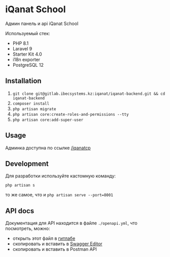 # iQanat School

Админ панель и api iQanat School

Используемый стек:
- PHP 8.1
- Laravel 9
- Starter Kit 4.0
- i18n exporter
- PostgreSQL 12

## Installation

1. `git clone git@gitlab.ibecsystems.kz:iqanat/iqanat-backend.git && cd iqanat-backend`
2. `composer install`
3. `php artisan migrate`
4. `php artisan core:create-roles-and-permissions --tty`
5. `php artisan core:add-super-user`

## Usage

Админка доступна по ссылке [/iqanatcp](http://localhost:8001/iqanatcp)

## Development

Для разработки используйте кастомную команду: 
```shell
php artisan s
```
то же самое, что и `php artisan serve --port=8001`

## API docs

Документация для API находится в файле `./openapi.yml`, что посмотреть, можно:
- открыть этот файл в [гитлабе](https://gitlab.ibecsystems.kz/iqanat/iqanat-backend/-/blob/master/openapi.yaml)
- скопировать и вставить в [Swagger Editor](https://editor.swagger.io)
- скопировать и вставить в Postman API
